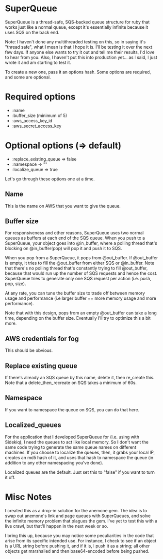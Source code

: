 SuperQueue
==========

SuperQueue is a thread-safe, SQS-backed queue structure for ruby that works just like a normal queue, except it's essentially infinite because it uses SQS on the back end.

Note: I haven't done any multithreaded testing on this, so in saying
it's "thread safe", what I mean is that I hope it is. I'll be testing it
over the next few days. If anyone else wants to try it out and tell me
their results, I'd love to hear from you. Also, I haven't put this into
production yet... as I said, I just wrote it and am starting to test it.

To create a new one, pass it an options hash. Some options are required,
and some are optional.

# Required options
* :name
* :buffer_size (minimum of 5)
* :aws_access_key_id
* :aws_secret_access_key

# Optional options (=> default)
* :replace_existing_queue => false
* :namespace => ""
* :localize_queue => true

Let's go through these options one at a time.

## Name
This is the name on AWS that you want to give the queue. 

## Buffer size
For responsiveness and other reasons, SuperQueue uses two normal queues
as buffers at each end of the SQS queue. When you push to a SuperQueue,
your object goes into @in_buffer, where a polling thread that's blocking
on @in_buffer(pop) will pop it and push it to SQS.

When you pop from a SuperQueue, it pops from @out_buffer. If @out_buffer
is empty, it tries to fill the @out_buffer from either SQS or
@in_buffer. Note that there's no polling thread that's constantly trying
to fill @out_buffer, because that would run up the number of SQS
requests and hence the cost. SuperQueue tries to generate only one SQS
request per action (i.e. push, pop, size).

At any rate, you can tune the buffer size to trade off between memory
usage and performance (i.e larger buffer == more memory usage and more
performance).

Note that with this design, pops from an empty @out_buffer can take a
long time, depending on the buffer size. Eventually I'll try to optimize
this a bit more.

## AWS credentials for fog
This should be obvious.

## Replace existing queue
If there's already an SQS queue by this name, delete it, then re_create
this. Note that a delete_then_recreate on SQS takes a minimum of 60s.

## Namespace
If you want to namespace the queue on SQS, you can do that here.

## Localized_queues
For the application that I developed SuperQueue for (i.e. using with
Sidekiq), I need the queues to act like local memory. So I don't want
the same code trying to generate the same queue names on different
machines. If you choose to localize the queues, then, it grabs your
local IP, creates an md5 hash of it, and uses that hash to namespace the
queue (in addition to any other namespacing you've done).

Localized queues are the default. Just set this to "false" if you want
to turn it off.

# Misc Notes
I created this as a drop-in solution for the anemone gem. The idea is to
swap out anemone's link and page queues with SuperQueues, and solve the
infinite memory problem that plagues the gem. I've yet to test this with
a live crawl, but that'll happen in the next week or so.

I bring this up, because you may notice some peculiarities in the code
that arise from its specific intended use. For instance, I check to see
if an object is a URL string before pushing it, and if it is, I push it
as a string; all other objects get marshalled and then base64-encoded
before being pushed.
